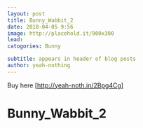 ```yaml
---
layout: post
title: Bunny_Wabbit_2
date: 2018-04-05 9:56
image: http://placehold.it/900x300
lead:
catogories: Bunny

subtitle: appears in header of blog posts
author: yeah-nothing
---
```


[http://yeah-noth.in/2Bpg4Cg]: http://yeah-noth.in/2Bpg4Cg

Buy here [http://yeah-noth.in/2Bpg4Cg]

<div class='exif_embed' data-id='7893'></div><script async src='https://embed.exif.co/exif.js'></script>

# Bunny_Wabbit_2 #
